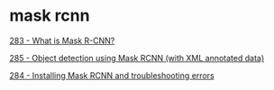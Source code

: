 # mask rcnn

[283 - What is Mask R-CNN?](https://www.youtube.com/watch?v=NEl9RPyMgzY)

[285 - Object detection using Mask RCNN (with XML annotated data)](https://www.youtube.com/watch?v=MF2AYo0SO6s)

[284 - Installing Mask RCNN and troubleshooting errors](https://www.youtube.com/watch?v=Fu_km7FXyaU)
